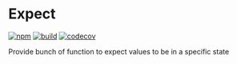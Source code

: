 # Expect
[![npm](https://badge.fury.io/js/%40dmail%2Fexpect.svg)](https://badge.fury.io/js/%40dmail%2Fexpect)
[![build](https://travis-ci.org/dmail/expect.svg)](http://travis-ci.org/dmail/expect)
[![codecov](https://codecov.io/gh/dmail/expect/branch/master/graph/badge.svg)](https://codecov.io/gh/dmail/expect)

Provide bunch of function to expect values to be in a specific state


